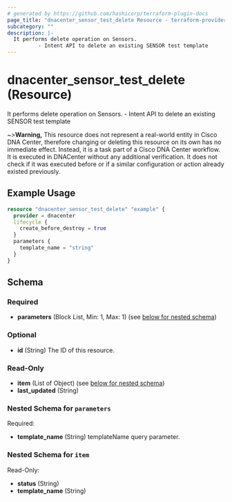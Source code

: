 ```yaml
---
# generated by https://github.com/hashicorp/terraform-plugin-docs
page_title: "dnacenter_sensor_test_delete Resource - terraform-provider-dnacenter"
subcategory: ""
description: |-
  It performs delete operation on Sensors.
          - Intent API to delete an existing SENSOR test template
---
```


# dnacenter_sensor_test_delete (Resource)

It performs delete operation on Sensors.
		- Intent API to delete an existing SENSOR test template

~>**Warning,**
This resource does not represent a real-world entity in Cisco DNA Center, therefore changing or deleting this resource on its own has no immediate effect.
Instead, it is a task part of a Cisco DNA Center workflow. It is executed in DNACenter without any additional verification. It does not check if it was executed before or if a similar configuration or action already existed previously.

## Example Usage

```terraform
resource "dnacenter_sensor_test_delete" "example" {
  provider = dnacenter
  lifecycle {
    create_before_destroy = true
  }
  parameters {
    template_name = "string"
  }
}
```

<!-- schema generated by tfplugindocs -->
## Schema

### Required

- **parameters** (Block List, Min: 1, Max: 1) (see [below for nested schema](#nestedblock--parameters))

### Optional

- **id** (String) The ID of this resource.

### Read-Only

- **item** (List of Object) (see [below for nested schema](#nestedatt--item))
- **last_updated** (String)

<a id="nestedblock--parameters"></a>
### Nested Schema for `parameters`

Required:

- **template_name** (String) templateName query parameter.


<a id="nestedatt--item"></a>
### Nested Schema for `item`

Read-Only:

- **status** (String)
- **template_name** (String)


